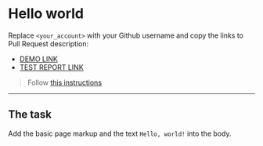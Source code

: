 # Hello world
Replace `<your_account>` with your Github username and copy the links to Pull Request description:
- [DEMO LINK](https://katerinahradinarova.github.io/layout_hello-world/)
- [TEST REPORT LINK](https://katerinahradinarova.github.io/layout_hello-world/report/html_report/)

> Follow [this instructions](https://mate-academy.github.io/layout_task-guideline/#how-to-solve-the-layout-tasks-on-github)
___

## The task
Add the basic page markup and the text `Hello, world!` into the body.
